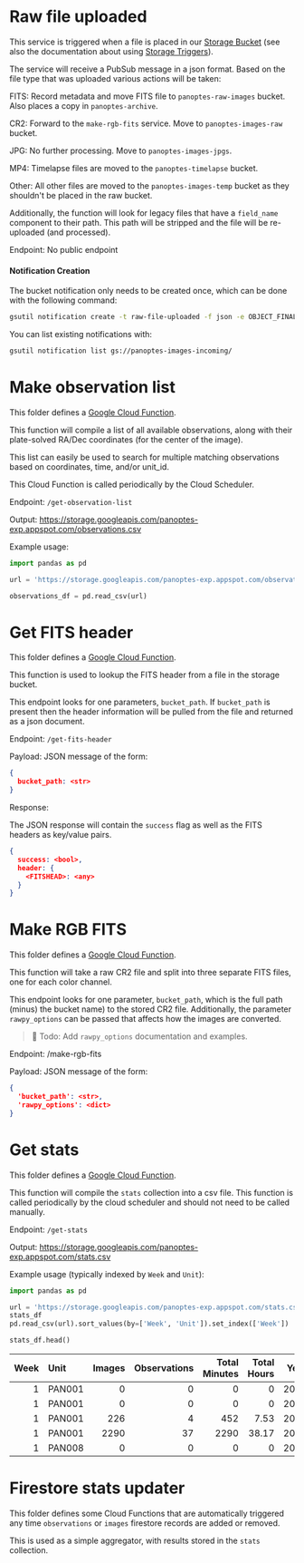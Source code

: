 # Raw file uploaded

This service is triggered when a file is placed in our [Storage Bucket](https://cloud.google.com/storage/) (see also the
documentation about using [Storage Triggers](https://cloud.google.com/functions/docs/calling/storage)).

The service will receive a PubSub message in a json format. Based on the file type that was uploaded various actions
will be taken:

FITS: Record metadata and move FITS file to `panoptes-raw-images` bucket. Also places a copy in `panoptes-archive`.

CR2: Forward to the `make-rgb-fits` service. Move to `panoptes-images-raw` bucket.

JPG: No further processing. Move to `panoptes-images-jpgs`.

MP4: Timelapse files are moved to the `panoptes-timelapse` bucket.

Other: All other files are moved to the `panoptes-images-temp` bucket as they shouldn't be placed in the raw bucket.

Additionally, the function will look for legacy files that have a `field_name` component to their path. This path will
be stripped and the file will be re-uploaded (and processed).

Endpoint: No public endpoint

#### Notification Creation

The bucket notification only needs to be created once, which can be done with the following command:

```sh
gsutil notification create -t raw-file-uploaded -f json -e OBJECT_FINALIZE gs://panoptes-images-incoming/
```

You can list existing notifications with:

```sh
gsutil notification list gs://panoptes-images-incoming/
```

# Make observation list

This folder defines a [Google Cloud Function](https://cloud.google.com/functions/).

This function will compile a list of all available observations, along with their plate-solved RA/Dec coordinates (for
the center of the image).

This list can easily be used to search for multiple matching observations based on coordinates, time, and/or unit_id.

This Cloud Function is called periodically by the Cloud Scheduler.

Endpoint: `/get-observation-list`

Output: https://storage.googleapis.com/panoptes-exp.appspot.com/observations.csv

Example usage:

```python
import pandas as pd

url = 'https://storage.googleapis.com/panoptes-exp.appspot.com/observations.csv'

observations_df = pd.read_csv(url)
```

# Get FITS header

This folder defines a [Google Cloud Function](https://cloud.google.com/functions/).

This function is used to lookup the FITS header from a file in the storage bucket.

This endpoint looks for one parameters, `bucket_path`. If
`bucket_path` is present then the header information will be pulled from the file and returned as a json document.

Endpoint: `/get-fits-header`

Payload:
JSON message of the form:

```json
{
  bucket_path: <str>
}
```

Response:

The JSON response will contain the `success` flag as well as the FITS headers as key/value pairs.

```json
{
  success: <bool>,
  header: {
    <FITSHEAD>: <any>
  }
}
```

# Make RGB FITS

This folder defines a [Google Cloud Function](https://cloud.google.com/functions/).

This function will take a raw CR2 file and split into three separate FITS files, one for each color channel.

This endpoint looks for one parameter, `bucket_path`, which is the full path (minus)
the bucket name) to the stored CR2 file. Additionally, the parameter `rawpy_options`
can be passed that affects how the images are converted.

> :memo: Todo: Add `rawpy_options` documentation and examples.


Endpoint: /make-rgb-fits

Payload: JSON message of the form:

```json
{
  'bucket_path': <str>,
  'rawpy_options': <dict>
}
```

# Get stats

This folder defines a [Google Cloud Function](https://cloud.google.com/functions/).

This function will compile the `stats` collection into a csv file. This function is called periodically by the cloud
scheduler and should not need to be called manually.

Endpoint: `/get-stats`

Output: https://storage.googleapis.com/panoptes-exp.appspot.com/stats.csv

Example usage (typically indexed by `Week` and `Unit`):

```python
import pandas as pd

url = 'https://storage.googleapis.com/panoptes-exp.appspot.com/stats.csv'
stats_df
pd.read_csv(url).sort_values(by=['Week', 'Unit']).set_index(['Week'])

stats_df.head()
```

|   Week | Unit   |   Images |   Observations |   Total Minutes |   Total Hours |   Year |
|-------:|:-------|---------:|---------------:|----------------:|--------------:|-------:|
|      1 | PAN001 |        0 |              0 |               0 |          0    |   2018 |
|      1 | PAN001 |        0 |              0 |               0 |          0    |   2019 |
|      1 | PAN001 |      226 |              4 |             452 |          7.53 |   2017 |
|      1 | PAN001 |     2290 |             37 |            2290 |         38.17 |   2020 |
|      1 | PAN008 |        0 |              0 |               0 |          0    |   2019 |

# Firestore stats updater

This folder defines some Cloud Functions that are automatically triggered any time `observations` or `images` firestore
records are added or removed.

This is used as a simple aggregator, with results stored in the `stats` collection.
